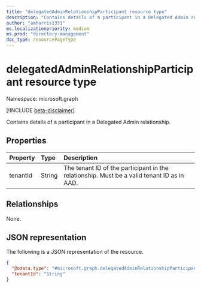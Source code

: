 ```yaml
---
title: "delegatedAdminRelationshipParticipant resource type"
description: "Contains details of a participant in a Delegated Admin relationship."
author: "amharris1331"
ms.localizationpriority: medium
ms.prod: "directory-management"
doc_type: resourcePageType
---
```


# delegatedAdminRelationshipParticipant resource type

Namespace: microsoft.graph

[!INCLUDE [beta-disclaimer](../../includes/beta-disclaimer.md)]

Contains details of a participant in a Delegated Admin relationship.

## Properties
|Property|Type|Description|
|:---|:---|:---|
|tenantId|String|The tenant ID of the participant in the relationship. Must be a valid tenant ID as in AAD.|

## Relationships
None.

## JSON representation
The following is a JSON representation of the resource.
<!-- {
  "blockType": "resource",
  "@odata.type": "microsoft.graph.delegatedAdminRelationshipParticipant"
}
-->
``` json
{
  "@odata.type": "#microsoft.graph.delegatedAdminRelationshipParticipant",
  "tenantId": "String"
}
```


